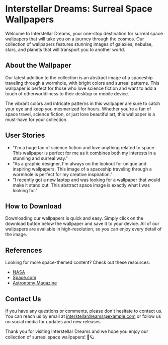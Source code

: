 <!--
Write me content for website with wallpaper which alt text is:

"An abstract image of a spaceship traveling through a wormhole, with bright colors and surreal patterns."

The name/title of the page should not be 1:1 copy of the alt text but rather a real content of the website which is using this wallpaper.

- Use markdown format 
- Start with the heading
- The content should look like a real website 
- Include real sections like references, contact, user stories, etc. use things relevant to the page purpose.
- Feel free to use structure like headings, bullets, numbering, blockquotes, paragraphs, horizontal lines, etc.
- You can use formatting like bold or _italic_
- You can include UTF-8 emojis
- Links should be only #hash anchors (and you can refer to the document itself)
- Do not include images
-->

<!--font:Poppins-->

# Interstellar Dreams: Surreal Space Wallpapers

Welcome to Interstellar Dreams, your one-stop destination for surreal space wallpapers that will take you on a journey through the cosmos. Our collection of wallpapers features stunning images of galaxies, nebulae, stars, and planets that will transport you to another world.

## About the Wallpaper

Our latest addition to the collection is an abstract image of a spaceship traveling through a wormhole, with bright colors and surreal patterns. This wallpaper is perfect for those who love science fiction and want to add a touch of otherworldliness to their desktop or mobile device.

The vibrant colors and intricate patterns in this wallpaper are sure to catch your eye and keep you mesmerized for hours. Whether you're a fan of space travel, science fiction, or just love beautiful art, this wallpaper is a must-have for your collection.

## User Stories

- "I'm a huge fan of science fiction and love anything related to space. This wallpaper is perfect for me as it combines both my interests in a stunning and surreal way."
- "As a graphic designer, I'm always on the lookout for unique and inspiring wallpapers. This image of a spaceship traveling through a wormhole is perfect for my creative inspiration."
- "I recently got a new laptop and was looking for a wallpaper that would make it stand out. This abstract space image is exactly what I was looking for."

## How to Download

Downloading our wallpapers is quick and easy. Simply click on the download button below the wallpaper and save it to your device. All of our wallpapers are available in high-resolution, so you can enjoy every detail of the image.

## References

Looking for more space-themed content? Check out these resources:

- [NASA](#nasa)
- [Space.com](#spacecom)
- [Astronomy Magazine](#astronomy-magazine)

## Contact Us

If you have any questions or comments, please don't hesitate to contact us. You can reach us by email at [interstellardreams@example.com](mailto:interstellardreams@example.com) or follow us on social media for updates and new releases.

Thank you for visiting Interstellar Dreams and we hope you enjoy our collection of surreal space wallpapers! 🚀🪐
